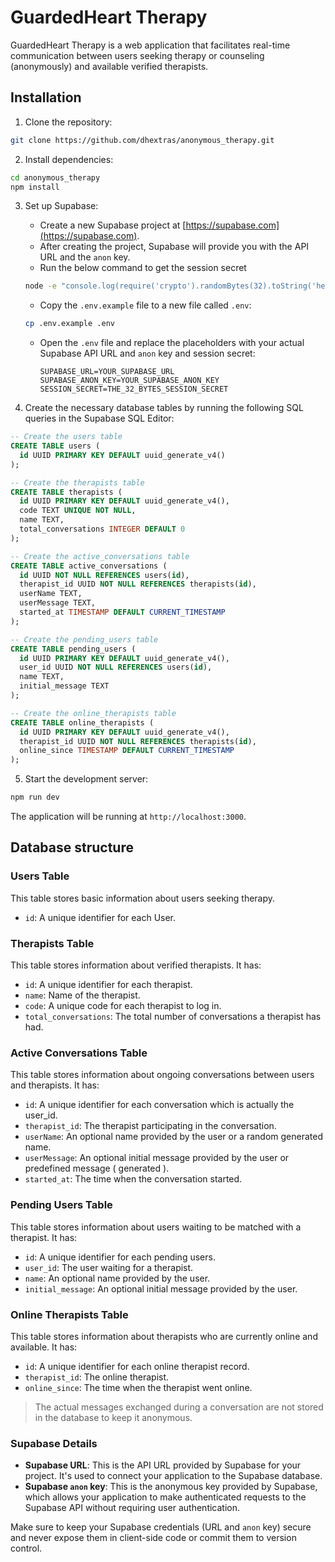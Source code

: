 # GuardedHeart Therapy

GuardedHeart Therapy is a web application that facilitates real-time communication between users seeking therapy or counseling (anonymously) and available verified therapists.

## Installation

1. Clone the repository:

```bash
git clone https://github.com/dhextras/anonymous_therapy.git
```

2. Install dependencies:

```bash
cd anonymous_therapy
npm install
```

3. Set up Supabase:

   - Create a new Supabase project at [https://supabase.com](https://supabase.com).
   - After creating the project, Supabase will provide you with the API URL and the `anon` key.
   - Run the below command to get the session secret

   ```bash
   node -e "console.log(require('crypto').randomBytes(32).toString('hex'))"
   ```

   - Copy the `.env.example` file to a new file called `.env`:

   ```bash
   cp .env.example .env
   ```

   - Open the `.env` file and replace the placeholders with your actual Supabase API URL and `anon` key and session secret:

     ```
     SUPABASE_URL=YOUR_SUPABASE_URL
     SUPABASE_ANON_KEY=YOUR_SUPABASE_ANON_KEY
     SESSION_SECRET=THE_32_BYTES_SESSION_SECRET
     ```

4. Create the necessary database tables by running the following SQL queries in the Supabase SQL Editor:

```sql
-- Create the users table
CREATE TABLE users (
  id UUID PRIMARY KEY DEFAULT uuid_generate_v4()
);

-- Create the therapists table
CREATE TABLE therapists (
  id UUID PRIMARY KEY DEFAULT uuid_generate_v4(),
  code TEXT UNIQUE NOT NULL,
  name TEXT,
  total_conversations INTEGER DEFAULT 0
);

-- Create the active_conversations table
CREATE TABLE active_conversations (
  id UUID NOT NULL REFERENCES users(id),
  therapist_id UUID NOT NULL REFERENCES therapists(id),
  userName TEXT,
  userMessage TEXT,
  started_at TIMESTAMP DEFAULT CURRENT_TIMESTAMP
);

-- Create the pending_users table
CREATE TABLE pending_users (
  id UUID PRIMARY KEY DEFAULT uuid_generate_v4(),
  user_id UUID NOT NULL REFERENCES users(id),
  name TEXT,
  initial_message TEXT
);

-- Create the online_therapists table
CREATE TABLE online_therapists (
  id UUID PRIMARY KEY DEFAULT uuid_generate_v4(),
  therapist_id UUID NOT NULL REFERENCES therapists(id),
  online_since TIMESTAMP DEFAULT CURRENT_TIMESTAMP
);
```

5. Start the development server:

```bash
npm run dev
```

The application will be running at `http://localhost:3000`.

## Database structure

### Users Table

This table stores basic information about users seeking therapy.

- `id`: A unique identifier for each User.

### Therapists Table

This table stores information about verified therapists. It has:

- `id`: A unique identifier for each therapist.
- `name`: Name of the therapist.
- `code`: A unique code for each therapist to log in.
- `total_conversations`: The total number of conversations a therapist has had.

### Active Conversations Table

This table stores information about ongoing conversations between users and therapists. It has:

- `id`: A unique identifier for each conversation which is actually the user_id.
- `therapist_id`: The therapist participating in the conversation.
- `userName`: An optional name provided by the user or a random generated name.
- `userMessage`: An optional initial message provided by the user or predefined message ( generated ).
- `started_at`: The time when the conversation started.

### Pending Users Table

This table stores information about users waiting to be matched with a therapist. It has:

- `id`: A unique identifier for each pending users.
- `user_id`: The user waiting for a therapist.
- `name`: An optional name provided by the user.
- `initial_message`: An optional initial message provided by the user.

### Online Therapists Table

This table stores information about therapists who are currently online and available. It has:

- `id`: A unique identifier for each online therapist record.
- `therapist_id`: The online therapist.
- `online_since`: The time when the therapist went online.

> The actual messages exchanged during a conversation are not stored in the database to keep it anonymous.

### Supabase Details

- **Supabase URL**: This is the API URL provided by Supabase for your project. It's used to connect your application to the Supabase database.
- **Supabase `anon` key**: This is the anonymous key provided by Supabase, which allows your application to make authenticated requests to the Supabase API without requiring user authentication.

Make sure to keep your Supabase credentials (URL and `anon` key) secure and never expose them in client-side code or commit them to version control.
